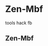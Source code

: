 # Zen-Mbf
tools hack fb

## Zen-Mbf
<p align="center">
<img
src:"https://upload.wikimedia.org/wikipedia/commons/b/ba/20-25-36-images.jpg"/>
</p>
